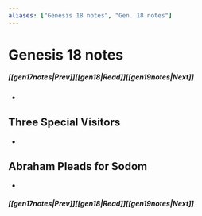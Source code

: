```yaml
---
aliases: ["Genesis 18 notes", "Gen. 18 notes"]
---
```

# Genesis 18 notes
##### <span class=arrow-left></span>[[gen17notes|Prev]]<span class=navigation-separator></span>[[gen18|Read]]<span class=navigation-separator></span>[[gen19notes|Next]]<span class=arrow-right></span>
- 
## Three Special Visitors
- 
## Abraham Pleads for Sodom
- 
##### <span class=arrow-left></span>[[gen17notes|Prev]]<span class=navigation-separator></span>[[gen18|Read]]<span class=navigation-separator></span>[[gen19notes|Next]]<span class=arrow-right></span>